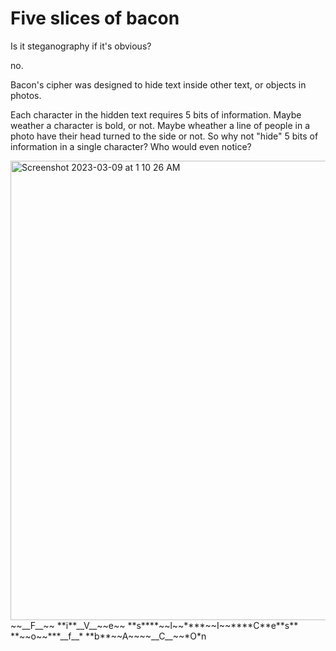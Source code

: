 # Five slices of bacon
Is it steganography if it's obvious?

no.

Bacon's cipher was designed to hide text inside other text, or objects in photos.

Each character in the hidden text requires 5 bits of information. Maybe weather a character is bold, or not. Maybe wheather a line of people in a photo have their head turned to the side or not.
So why not "hide" 5 bits of information in a single character? Who would even notice?

<img width="735" alt="Screenshot 2023-03-09 at 1 10 26 AM" src="https://user-images.githubusercontent.com/1384102/223947538-f4e6f0fd-d53c-44da-beab-05fa3fc280c8.png">
~~__F__~~ ​**i**​__V__​~~e~~​ **s**​**~~l~~**​**~~I~~**​**C**​e​**s**​ **~~o~~**​*__f__*​ **b**​~~A~~​~~__C__~~​*O*​n
